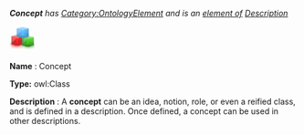___Concept__ 
 has
 [Category:OntologyElement](../../Category/OntologyElement "Category:OntologyElement") 
 and is an
 [element of](../../Property/ElementOf "Property:ElementOf") 
[Description](../../Submissions/Description "Submissions:Description")_




  





[![Class](../public/images/thumb/2/27/Class.gif/45px-Class.gif)](../../Image/Class.gif "Class")


__Name__ 
 : Concept
 



__Type:__ 
 owl:Class
 



__Description__ 
 : A
 __concept__ 
 can be an idea, notion, role, or even a reified class, and is defined in a description.
Once defined, a concept can be used in other descriptions.